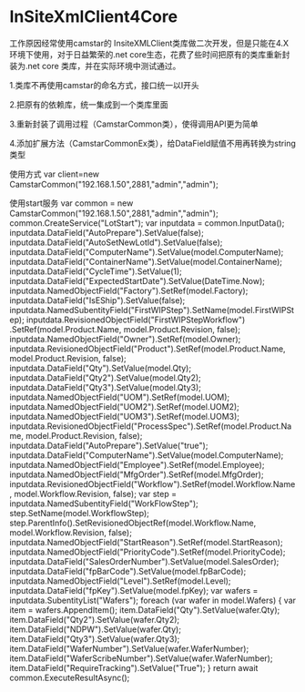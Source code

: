 # InSiteXmlClient4Core
工作原因经常使用camstar的 InsiteXMLClient类库做二次开发，但是只能在4.X环境下使用，对于日益繁荣的.net core生态，花费了些时间把原有的类库重新封装为.net core 类库，并在实际环境中测试通过。

1.类库不再使用camstar的命名方式，接口统一以I开头

2.把原有的依赖库，统一集成到一个类库里面

3.重新封装了调用过程（CamstarCommon类），使得调用API更为简单

4.添加扩展方法（CamstarCommonEx类），给DataField赋值不用再转换为string类型

使用方式
var  client=new CamstarCommon("192.168.1.50",2881,"admin","admin");


使用start服务
  var common = new CamstarCommon("192.168.1.50",2881,"admin","admin");
  common.CreateService("LotStart");
  var inputdata = common.InputData();
  inputdata.DataField("AutoPrepare").SetValue(false);
  inputdata.DataField("AutoSetNewLotId").SetValue(false);
  inputdata.DataField("ComputerName").SetValue(model.ComputerName);
  inputdata.DataField("ContainerName").SetValue(model.ContainerName);
  inputdata.DataField("CycleTime").SetValue(1);
  inputdata.DataField("ExpectedStartDate").SetValue(DateTime.Now);
  inputdata.NamedObjectField("Factory").SetRef(model.Factory);
  inputdata.DataField("IsEShip").SetValue(false);
  inputdata.NamedSubentityField("FirstWIPStep").SetName(model.FirstWIPStep);
  inputdata.RevisionedObjectField("FirstWIPStepWorkflow")
      .SetRef(model.Product.Name, model.Product.Revision, false);
  inputdata.NamedObjectField("Owner").SetRef(model.Owner);
  inputdata.RevisionedObjectField("Product").SetRef(model.Product.Name, model.Product.Revision, false);
  inputdata.DataField("Qty").SetValue(model.Qty);
  inputdata.DataField("Qty2").SetValue(model.Qty2);
  inputdata.DataField("Qty3").SetValue(model.Qty3);
  inputdata.NamedObjectField("UOM").SetRef(model.UOM);
  inputdata.NamedObjectField("UOM2").SetRef(model.UOM2);
  inputdata.NamedObjectField("UOM3").SetRef(model.UOM3);
  inputdata.RevisionedObjectField("ProcessSpec").SetRef(model.Product.Name, model.Product.Revision, false);
  inputdata.DataField("AutoPrepare").SetValue("true");
  inputdata.DataField("ComputerName").SetValue(model.ComputerName);
  inputdata.NamedObjectField("Employee").SetRef(model.Employee);
  inputdata.NamedObjectField("MfgOrder").SetRef(model.MfgOrder);
  inputdata.RevisionedObjectField("Workflow").SetRef(model.Workflow.Name, model.Workflow.Revision, false);
  var step = inputdata.NamedSubentityField("WorkFlowStep");
  step.SetName(model.WorkflowStep);
  step.ParentInfo().SetRevisionedObjectRef(model.Workflow.Name, model.Workflow.Revision, false);
  inputdata.NamedObjectField("StartReason").SetRef(model.StartReason);
  inputdata.NamedObjectField("PriorityCode").SetRef(model.PriorityCode);
  inputdata.DataField("SalesOrderNumber").SetValue(model.SalesOrder);
  inputdata.DataField("fpBarCode").SetValue(model.fpBarCode);
  inputdata.NamedObjectField("Level").SetRef(model.Level);
  inputdata.DataField("fpKey").SetValue(model.fpKey);
  var wafers = inputdata.SubentityList("Wafers");
  foreach (var wafer in model.Wafers)
  {
      var item = wafers.AppendItem();
      item.DataField("Qty").SetValue(wafer.Qty);
      item.DataField("Qty2").SetValue(wafer.Qty2);
      item.DataField("NDPW").SetValue(wafer.Qty);
      item.DataField("Qty3").SetValue(wafer.Qty3);
      item.DataField("WaferNumber").SetValue(wafer.WaferNumber);
      item.DataField("WaferScribeNumber").SetValue(wafer.WaferNumber);
      item.DataField("RequireTracking").SetValue("True");
  }
  return await common.ExecuteResultAsync();
